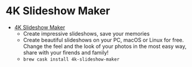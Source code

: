 # 4K Slideshow Maker
- [4K Slideshow Maker](https://www.4kdownload.com/products/product-slideshowmaker)
  -  Create impressive slideshows, save your memories
  - Create beautiful slideshows on your PC, macOS or Linux for free. Change the feel and the look of your photos in the most easy way, share with your firends and family!
  - `brew cask install 4k-slideshow-maker`

